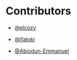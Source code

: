 # Contributors
-  [@elcozy](https://github.com/elcozy)

-  [@ifatoki](https://github.com/ifatoki)

- [@Abiodun-Emmanuel](https://github.com/Abiodun-Emmanuel)
